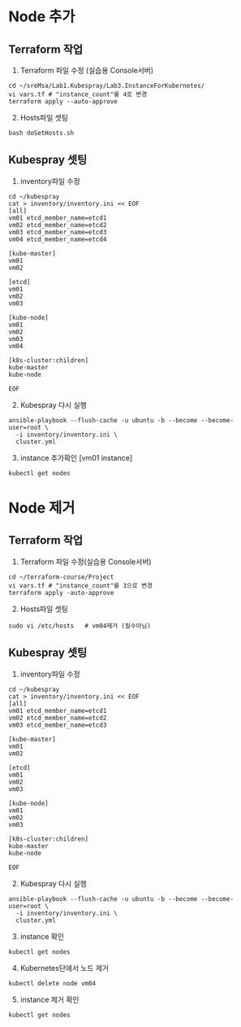# Node 추가
## Terraform 작업
1. Terraform 파일 수정 (실습용 Console서버)
```
cd ~/sreMsa/Lab1.Kubespray/Lab3.InstanceForKubernetes/
vi vars.tf # "instance_count"를 4로 변경
terraform apply --auto-approve

```
2. Hosts파일 셋팅
```
bash doSetHosts.sh
```

## Kubespray 셋팅
1. inventory파일 수정
```
cd ~/kubespray
cat > inventory/inventory.ini << EOF
[all]
vm01 etcd_member_name=etcd1
vm02 etcd_member_name=etcd2
vm03 etcd_member_name=etcd3
vm04 etcd_member_name=etcd4

[kube-master]
vm01
vm02

[etcd]
vm01
vm02
vm03

[kube-node]
vm01
vm02
vm03
vm04

[k8s-cluster:children]
kube-master
kube-node

EOF
```


2. Kubespray 다시 실행
```
ansible-playbook --flush-cache -u ubuntu -b --become --become-user=root \
  -i inventory/inventory.ini \
  cluster.yml
```

3. instance 추가확인 [vm01 instance]
```
kubectl get nodes
```


# Node 제거
## Terraform 작업
1. Terraform 파일 수정(실습용 Console서버)
```
cd ~/terraform-course/Project
vi vars.tf # "instance_count"를 3으로 변경
terraform apply -auto-approve

```
2. Hosts파일 셋팅
```
sudo vi /etc/hosts   # vm04제거 (필수아님)
```

## Kubespray 셋팅
1. inventory파일 수정
```
cd ~/kubespray
cat > inventory/inventory.ini << EOF
[all]
vm01 etcd_member_name=etcd1
vm02 etcd_member_name=etcd2
vm03 etcd_member_name=etcd3

[kube-master]
vm01
vm02

[etcd]
vm01
vm02
vm03

[kube-node]
vm01
vm02
vm03

[k8s-cluster:children]
kube-master
kube-node

EOF
```


2. Kubespray 다시 실행
```
ansible-playbook --flush-cache -u ubuntu -b --become --become-user=root \
  -i inventory/inventory.ini \
  cluster.yml
```

3. instance 확인
```
kubectl get nodes
```

4. Kubernetes단에서 노드 제거
```
kubectl delete node vm04
```

5. instance 제거 확인
```
kubectl get nodes
```

